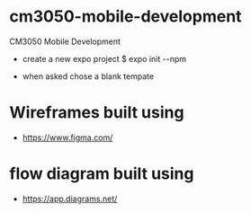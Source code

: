 # cm3050-mobile-development
CM3050 Mobile Development

- create a new expo project
$ expo init --npm

- when asked chose a blank tempate

# Wireframes built using
- https://www.figma.com/

# flow diagram built using
- https://app.diagrams.net/
